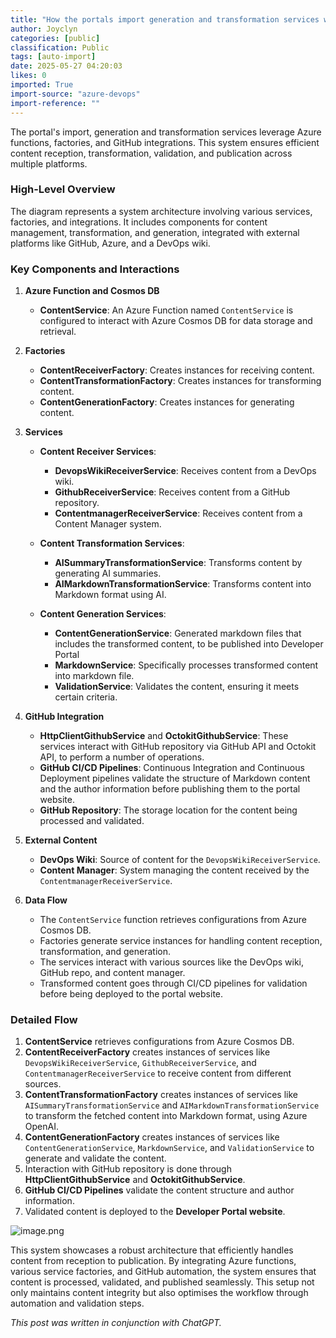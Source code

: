 ```yaml
---
title: "How the portals import generation and transformation services work"
author: Joyclyn
categories: [public]
classification: Public
tags: [auto-import]
date: 2025-05-27 04:20:03
likes: 0
imported: True 
import-source: "azure-devops"
import-reference: ""
---
```


The portal's import, generation and transformation services leverage Azure functions, factories, and GitHub integrations. This system ensures efficient content reception, transformation, validation, and publication across multiple platforms.
 
### High-Level Overview
 
The diagram represents a system architecture involving various services, factories, and integrations. It includes components for content management, transformation, and generation, integrated with external platforms like GitHub, Azure, and a DevOps wiki.
 
### Key Components and Interactions
 
1. **Azure Function and Cosmos DB**

    - **ContentService**: An Azure Function named `ContentService` is configured to interact with Azure Cosmos DB for data storage and retrieval.
2. **Factories**

    - **ContentReceiverFactory**: Creates instances for receiving content.
    - **ContentTransformationFactory**: Creates instances for transforming content.
    - **ContentGenerationFactory**: Creates instances for generating content.
3. **Services**

    - **Content Receiver Services**:

        - **DevopsWikiReceiverService**: Receives content from a DevOps wiki.
        - **GithubReceiverService**: Receives content from a GitHub repository.
        - **ContentmanagerReceiverService**: Receives content from a Content Manager system.
    - **Content Transformation Services**:

        - **AISummaryTransformationService**: Transforms content by generating AI summaries.
        - **AIMarkdownTransformationService**: Transforms content into Markdown format using AI.
    - **Content Generation Services**:

        - **ContentGenerationService**: Generated markdown files that includes the transformed content, to be published into Developer Portal
        - **MarkdownService**: Specifically processes transformed content into markdown file.
        - **ValidationService**: Validates the content, ensuring it meets certain criteria.
4. **GitHub Integration**

    - **HttpClientGithubService** and **OctokitGithubService**: These services interact with GitHub repository via GitHub API and Octokit API, to perform a number of operations.
    - **GitHub CI/CD Pipelines**: Continuous Integration and Continuous Deployment pipelines validate the structure of Markdown content and the author information before publishing them to the portal website.
    - **GitHub Repository**: The storage location for the content being processed and validated.
5. **External Content**

    - **DevOps Wiki**: Source of content for the `DevopsWikiReceiverService`.
    - **Content Manager**: System managing the content received by the `ContentmanagerReceiverService`.
6. **Data Flow**

    - The `ContentService` function retrieves configurations from Azure Cosmos DB.
    - Factories generate service instances for handling content reception, transformation, and generation.
    - The services interact with various sources like the DevOps wiki, GitHub repo, and content manager.
    - Transformed content goes through CI/CD pipelines for validation before being deployed to the portal website.

### Detailed Flow

1. **ContentService** retrieves configurations from Azure Cosmos DB.
2. **ContentReceiverFactory** creates instances of services like `DevopsWikiReceiverService`, `GithubReceiverService`, and `ContentmanagerReceiverService` to receive content from different sources.
3. **ContentTransformationFactory** creates instances of services like `AISummaryTransformationService` and `AIMarkdownTransformationService` to transform the fetched content into Markdown format, using Azure OpenAI.
4. **ContentGenerationFactory** creates instances of services like `ContentGenerationService`, `MarkdownService`, and `ValidationService` to generate and validate the content.
5. Interaction with GitHub repository is done through **HttpClientGithubService** and **OctokitGithubService**.
6. **GitHub CI/CD Pipelines** validate the content structure and author information.
7. Validated content is deployed to the **Developer Portal website**.

![image.png](https://sadevportal3.blob.core.windows.net/root/post/import.png)
 
This system showcases a robust architecture that efficiently handles content from reception to publication. By integrating Azure functions, various service factories, and GitHub automation, the system ensures that content is processed, validated, and published seamlessly. This setup not only maintains content integrity but also optimises the workflow through automation and validation steps.
 
*This post was written in conjunction with ChatGPT.*
